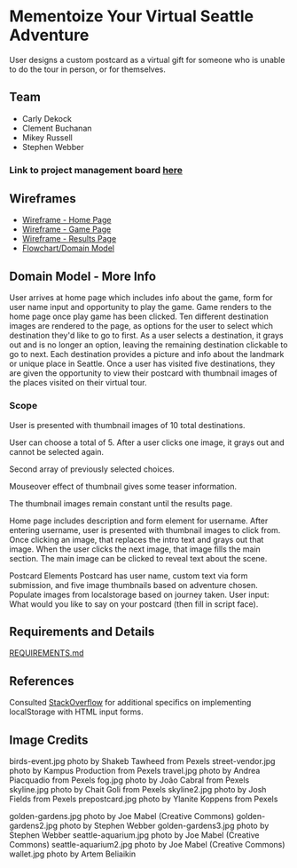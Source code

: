 # Mementoize Your Virtual Seattle Adventure

User designs a custom postcard as a virtual gift for someone who is unable to do the tour in person, or for themselves.

## Team

- Carly Dekock
- Clement Buchanan
- Mikey Russell
- Stephen Webber

### Link to project management board [here](https://trello.com/b/bJfWkqyZ/choose-your-adventure)

## Wireframes

- [Wireframe - Home Page](prep-images/wireframe-home.jpeg)
- [Wireframe - Game Page](prep-images/wireframe-game.jpeg)
- [Wireframe - Results Page](prep-images/wireframe-results.jpeg)
- [Flowchart/Domain Model](prep-images/flowchart.png)

## Domain Model - More Info

User arrives at home page which includes info about the game, form for user name input and opportunity to play the game. Game renders to the home page once play game has been clicked. Ten different destination images are rendered to the page, as options for the user to select which destination they'd like to go to first. As a user selects a destination, it grays out and is no longer an option, leaving the remaining destination clickable to go to next. Each destination provides a picture and info about the landmark or unique place in Seattle. Once a user has visited five destinations, they are given the opportunity to view their postcard with thumbnail images of the places visited on their virtual tour. 
​
### Scope

User is presented with thumbnail images of 10 total destinations.

User can choose a total of 5. After a user clicks one image, it grays out and cannot be selected again.

Second array of previously selected choices.

Mouseover effect of thumbnail gives some teaser information.

The thumbnail images remain constant until the results page.

Home page includes description and form element for username. After entering username, user is presented with thumbnail images to click from. Once clicking an image, that replaces the intro text and grays out that image. When the user clicks the next image, that image fills the main section. The main image can be clicked to reveal text about the scene.

Postcard Elements
​Postcard has user name, custom text via form submission, and five image thumbnails based on adventure chosen.
Populate images from localstorage based on journey taken.
​User input: What would you like to say on your postcard (then fill in script face).

## Requirements and Details

[REQUIREMENTS.md](REQUIREMENTS.md)

## References

Consulted [StackOverflow](https://stackoverflow.com/questions/17087636/how-to-save-data-from-a-form-with-html5-local-storage) for additional specifics on implementing localStorage with HTML input forms.

## Image Credits

birds-event.jpg photo by Shakeb Tawheed from Pexels
street-vendor.jpg photo by Kampus Production from Pexels
travel.jpg photo by Andrea Piacquadio from Pexels
fog.jpg photo by João Cabral from Pexels
skyline.jpg photo by Chait Goli from Pexels
skyline2.jpg photo by Josh Fields from Pexels
prepostcard.jpg photo by Ylanite Koppens from Pexels

golden-gardens.jpg photo by Joe Mabel (Creative Commons)
golden-gardens2.jpg photo by Stephen Webber
golden-gardens3.jpg photo by Stephen Webber
seattle-aquarium.jpg photo by Joe Mabel (Creative Commons)
seattle-aquarium2.jpg photo by Joe Mabel (Creative Commons)
wallet.jpg photo by Artem Beliaikin

